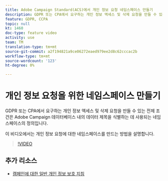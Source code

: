 ```yaml
---
title: Adobe Campaign Standard(ACS)에서 개인 정보 요청 네임스페이스 만들기
description: GDPR 또는 CPA에서 요구하는 개인 정보 액세스 및 삭제 요청을 만들 수 있는 전제 조건은 Adobe Campaign 데이터베이스 내의 데이터 제목을 식별하는 데 사용되는 네임스페이스의 정의입니다. 이 비디오에서는 개인 정보 요청에 대한 네임스페이스를 만드는 방법을 설명합니다.
feature: GDPR, CCPA
topic: null
kt: 1460
doc-type: feature video
activity: use
team: TM
translation-type: tm+mt
source-git-commit: a2f194821a9ce06272eaed979ee2d8c62cccac2b
workflow-type: tm+mt
source-wordcount: '123'
ht-degree: 0%

---
```



# 개인 정보 요청을 위한 네임스페이스 만들기

GDPR 또는 CPA에서 요구하는 개인 정보 액세스 및 삭제 요청을 만들 수 있는 전제 조건은 Adobe Campaign 데이터베이스 내의 데이터 제목을 식별하는 데 사용되는 네임스페이스의 정의입니다.

이 비디오에서는 개인 정보 요청에 대한 네임스페이스를 만드는 방법을 설명합니다.

>[!VIDEO](https://video.tv.adobe.com/v/22600?quality=12)

## 추가 리소스

* [캠페인에 대한 일반 개인 정보 보호 지침](https://helpx.adobe.com/campaign/kb/campaign-privacy-overview.html)
